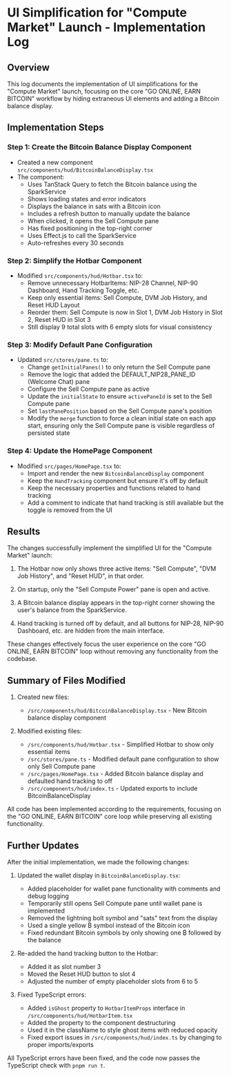 # UI Simplification for "Compute Market" Launch - Implementation Log

## Overview
This log documents the implementation of UI simplifications for the "Compute Market" launch, focusing on the core "GO ONLINE, EARN BITCOIN" workflow by hiding extraneous UI elements and adding a Bitcoin balance display.

## Implementation Steps

### Step 1: Create the Bitcoin Balance Display Component

- Created a new component `src/components/hud/BitcoinBalanceDisplay.tsx`
- The component:
  - Uses TanStack Query to fetch the Bitcoin balance using the SparkService
  - Shows loading states and error indicators
  - Displays the balance in sats with a Bitcoin icon
  - Includes a refresh button to manually update the balance
  - When clicked, it opens the Sell Compute pane
  - Has fixed positioning in the top-right corner
  - Uses Effect.js to call the SparkService
  - Auto-refreshes every 30 seconds

### Step 2: Simplify the Hotbar Component

- Modified `src/components/hud/Hotbar.tsx` to:
  - Remove unnecessary HotbarItems: NIP-28 Channel, NIP-90 Dashboard, Hand Tracking Toggle, etc.
  - Keep only essential items: Sell Compute, DVM Job History, and Reset HUD Layout
  - Reorder them: Sell Compute is now in Slot 1, DVM Job History in Slot 2, Reset HUD in Slot 3
  - Still display 9 total slots with 6 empty slots for visual consistency

### Step 3: Modify Default Pane Configuration

- Updated `src/stores/pane.ts` to:
  - Change `getInitialPanes()` to only return the Sell Compute pane
  - Remove the logic that added the DEFAULT_NIP28_PANE_ID (Welcome Chat) pane
  - Configure the Sell Compute pane as active
  - Update the `initialState` to ensure `activePaneId` is set to the Sell Compute pane
  - Set `lastPanePosition` based on the Sell Compute pane's position
  - Modify the `merge` function to force a clean initial state on each app start, ensuring only the Sell Compute pane is visible regardless of persisted state

### Step 4: Update the HomePage Component

- Modified `src/pages/HomePage.tsx` to:
  - Import and render the new `BitcoinBalanceDisplay` component
  - Keep the `HandTracking` component but ensure it's off by default
  - Keep the necessary properties and functions related to hand tracking
  - Add a comment to indicate that hand tracking is still available but the toggle is removed from the UI

## Results

The changes successfully implement the simplified UI for the "Compute Market" launch:

1. The Hotbar now only shows three active items: "Sell Compute", "DVM Job History", and "Reset HUD", in that order.

2. On startup, only the "Sell Compute Power" pane is open and active.

3. A Bitcoin balance display appears in the top-right corner showing the user's balance from the SparkService.

4. Hand tracking is turned off by default, and all buttons for NIP-28, NIP-90 Dashboard, etc. are hidden from the main interface.

These changes effectively focus the user experience on the core "GO ONLINE, EARN BITCOIN" loop without removing any functionality from the codebase.

## Summary of Files Modified

1. Created new files:
   - `/src/components/hud/BitcoinBalanceDisplay.tsx` - New Bitcoin balance display component

2. Modified existing files:
   - `/src/components/hud/Hotbar.tsx` - Simplified Hotbar to show only essential items
   - `/src/stores/pane.ts` - Modified default pane configuration to show only Sell Compute pane
   - `/src/pages/HomePage.tsx` - Added Bitcoin balance display and defaulted hand tracking to off
   - `/src/components/hud/index.ts` - Updated exports to include BitcoinBalanceDisplay

All code has been implemented according to the requirements, focusing on the "GO ONLINE, EARN BITCOIN" core loop while preserving all existing functionality.

## Further Updates

After the initial implementation, we made the following changes:

1. Updated the wallet display in `BitcoinBalanceDisplay.tsx`:
   - Added placeholder for wallet pane functionality with comments and debug logging
   - Temporarily still opens Sell Compute pane until wallet pane is implemented
   - Removed the lightning bolt symbol and "sats" text from the display
   - Used a single yellow ₿ symbol instead of the Bitcoin icon
   - Fixed redundant Bitcoin symbols by only showing one ₿ followed by the balance

2. Re-added the hand tracking button to the Hotbar:
   - Added it as slot number 3
   - Moved the Reset HUD button to slot 4
   - Adjusted the number of empty placeholder slots from 6 to 5

3. Fixed TypeScript errors:
   - Added `isGhost` property to `HotbarItemProps` interface in `/src/components/hud/HotbarItem.tsx`
   - Added the property to the component destructuring
   - Used it in the className to style ghost items with reduced opacity
   - Fixed export issues in `/src/components/hud/index.ts` by changing to proper imports/exports

All TypeScript errors have been fixed, and the code now passes the TypeScript check with `pnpm run t`.